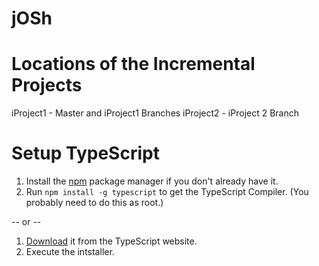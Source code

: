 jOSh
========================================================

Locations of the Incremental Projects
=====================================
iProject1 - Master and iProject1 Branches
iProject2 - iProject 2 Branch

Setup TypeScript
================

1. Install the [npm](https://www.npmjs.org/) package manager if you don't already have it.
1. Run `npm install -g typescript` to get the TypeScript Compiler. (You probably need to do this as root.)

-- or -- 

1. [Download](https://www.typescriptlang.org/download) it from the TypeScript website.
2. Execute the intstaller.